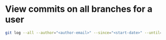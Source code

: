 # View commits on all branches for a user

```sh
git log --all --author="<author-email>" --since="<start-date>" --until="<end-date>" --oneline
```
